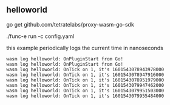 ## helloworld

go get github.com/tetratelabs/proxy-wasm-go-sdk


./func-e run -c config.yaml



this example periodically logs the current time in nanoseconds

```
wasm log helloworld: OnPluginStart from Go!
wasm log helloworld: OnPluginStart from Go!
wasm log helloworld: OnTick on 1, it's 1601543078943978000
wasm log helloworld: OnTick on 1, it's 1601543078947916000
wasm log helloworld: OnTick on 1, it's 1601543078951979000
wasm log helloworld: OnTick on 1, it's 1601543079947462000
wasm log helloworld: OnTick on 1, it's 1601543079951503000
wasm log helloworld: OnTick on 1, it's 1601543079955484000
```
